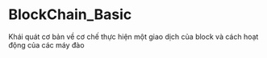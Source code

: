 # BlockChain_Basic
Khái quát cơ bản về cơ chế thực hiện một giao dịch của block và cách hoạt động của các máy đào
